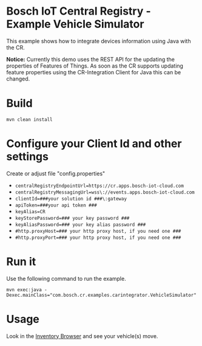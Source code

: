 # Bosch IoT Central Registry - Example Vehicle Simulator

This example shows how to integrate devices information using Java with the CR.

**Notice:** Currently this demo uses the REST API for the updating the properties of Features of Things.
As soon as the CR supports updating feature properties using the CR-Integration Client for Java this can be changed.

# Build

```
mvn clean install
```

# Configure your Client Id and other settings

Create or adjust file "config.properties"


* ```centralRegistryEndpointUrl=https://cr.apps.bosch-iot-cloud.com```
* ```centralRegistryMessagingUrl=wss\://events.apps.bosch-iot-cloud.com```
* ```clientId=###your solution id ###\:gateway```
* ```apiToken=###your api token ###```
* ```keyAlias=CR```
* ```keyStorePassword=### your key password ###```
* ```keyAliasPassword=### your key alias password ###```
* ```#http.proxyHost=### your http proxy host, if you need one ###```
* ```#http.proxyPort=### your http proxy host, if you need one ###```


# Run it

Use the following command to run the example.
```
mvn exec:java -Dexec.mainClass="com.bosch.cr.examples.carintegrator.VehicleSimulator"
```

# Usage

Look in the [Inventory Browser](inventory-browser) and see your vehicle(s) move.
